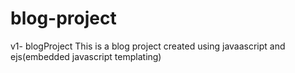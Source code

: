 # blog-project
v1- blogProject
This is a blog project created using javaascript and ejs(embedded javascript templating)
